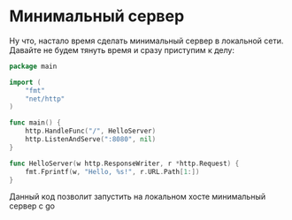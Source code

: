 # Минимальный сервер

Ну что, настало время сделать минимальный сервер в локальной сети. Давайте не будем тянуть время и сразу приступим к делу:

```go
package main

import (
    "fmt"
    "net/http"
)

func main() {
    http.HandleFunc("/", HelloServer)
    http.ListenAndServe(":8080", nil)
}

func HelloServer(w http.ResponseWriter, r *http.Request) {
    fmt.Fprintf(w, "Hello, %s!", r.URL.Path[1:])
}

```

Данный код позволит запустить на локальном хосте минимальный сервер с go